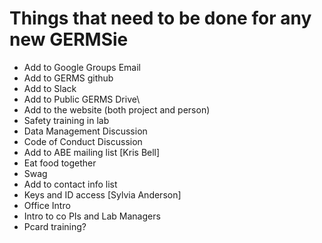 # Things that need to be done for any new GERMSie

- Add to Google Groups Email
- Add to GERMS github
- Add to Slack
- Add to Public GERMS Drive\
- Add to the website (both project and person)
- Safety training in lab
- Data Management Discussion
- Code of Conduct Discussion
- Add to ABE mailing list [Kris Bell]
- Eat food together
- Swag
- Add to contact info list 
- Keys and ID access [Sylvia Anderson]
- Office Intro
- Intro to co PIs and Lab Managers
- Pcard training?
